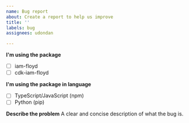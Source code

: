 ```yaml
---
name: Bug report
about: Create a report to help us improve
title: ''
labels: bug
assignees: udondan

---
```


**I'm using the package**

- [ ] iam-floyd
- [ ] cdk-iam-floyd

**I'm using the package in language**
- [ ] TypeScript/JavaScript (npm)
- [ ] Python (pip)

**Describe the problem**
A clear and concise description of what the bug is.
